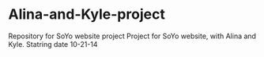 Alina-and-Kyle-project
======================

Repository for SoYo website project
Project for SoYo website, with Alina and Kyle.
Statring date 10-21-14

